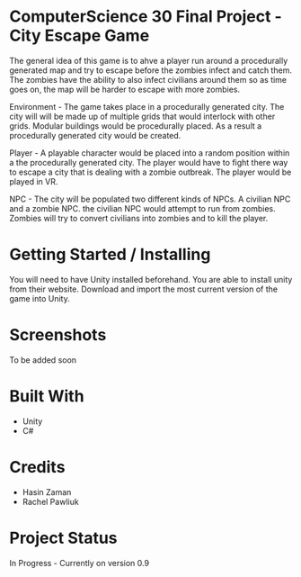 # ComputerScience 30 Final Project - City Escape Game
The general idea of this game is to ahve a player run around a procedurally generated map and try to escape before the zombies infect and catch them. The zombies have the ability to also infect civilians around them so as time goes on, the map will be harder to escape with more zombies.

Environment -
	The game takes place in a procedurally generated city. The city will will be made up of multiple grids that would interlock with other grids. Modular buildings would be procedurally placed. As a result a procedurally generated city would be created.

Player - 
	A playable character would be placed into a random position within a the procedurally generated city. The player would have to fight there way to escape a city that is dealing with a zombie outbreak. The player would be played in VR.

NPC - 
	The city will be populated two different kinds of NPCs. A civilian NPC and a zombie NPC. the civilian NPC would attempt to run from zombies. Zombies will try to convert civilians into zombies and to kill the player.


# Getting Started / Installing
You will need to have Unity installed beforehand. You are able to install unity from their website.
Download and import the most current version of the game into Unity.

# Screenshots

To be added soon



# Built With
- Unity
- C#

# Credits
- Hasin Zaman
- Rachel Pawliuk

# Project Status
In Progress - Currently on version 0.9

